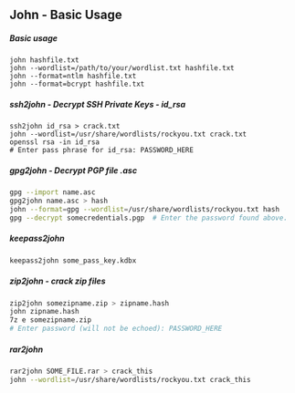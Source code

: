 ## John - Basic Usage

##### Basic usage

```shell
john hashfile.txt
john --wordlist=/path/to/your/wordlist.txt hashfile.txt
john --format=ntlm hashfile.txt
john --format=bcrypt hashfile.txt
```

##### ssh2john - Decrypt SSH Private Keys - id_rsa

```shell
ssh2john id_rsa > crack.txt
john --wordlist=/usr/share/wordlists/rockyou.txt crack.txt
openssl rsa -in id_rsa
# Enter pass phrase for id_rsa: PASSWORD_HERE
```

##### gpg2john - Decrypt PGP file .asc

```bash
gpg --import name.asc 
gpg2john name.asc > hash
john --format=gpg --wordlist=/usr/share/wordlists/rockyou.txt hash 
gpg --decrypt somecredentials.pgp  # Enter the password found above. 
```

##### keepass2john

```bash
keepass2john some_pass_key.kdbx
```

##### zip2john - crack zip files

```bash
zip2john somezipname.zip > zipname.hash
john zipname.hash 
7z e somezipname.zip
# Enter password (will not be echoed): PASSWORD_HERE
```

##### rar2john

```bash
rar2john SOME_FILE.rar > crack_this
john --wordlist=/usr/share/wordlists/rockyou.txt crack_this
```

